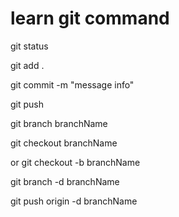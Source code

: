 # learn git command

git status

git add .

git commit -m "message info"

git push

git branch branchName

git checkout branchName

or  git checkout -b branchName

git branch -d branchName

git push origin -d branchName

